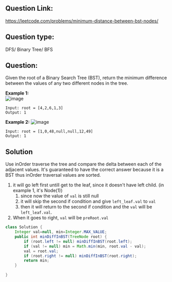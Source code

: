 ## Question Link:
https://leetcode.com/problems/minimum-distance-between-bst-nodes/

## Question type: 
DFS/ Binary Tree/ BFS
## Question:
Given the root of a Binary Search Tree (BST), return the minimum difference between the values of any two different nodes in the tree.

**Example 1:**  
![image](https://user-images.githubusercontent.com/59671980/128949975-a7a844ec-f48b-4e3b-b5a6-6f52d1e8c660.png)

```
Input: root = [4,2,6,1,3]
Output: 1
```
**Example 2:**
![image](https://user-images.githubusercontent.com/59671980/128949988-b10ff72f-13b8-44a7-89ee-7decf11b3e30.png)

```
Input: root = [1,0,48,null,null,12,49]
Output: 1
```

## Solution
Use inOrder traverse the tree and compare the delta between each of the adjacent values. 
It's guaranteed to have the correct answer because it is a BST thus inOrder traversal values are sorted.
1. it will go left first untill get to the leaf, since it doesn't have left child. (in example 1, it's Node(1))
    1)  since now the value of `val` is still null 
    2)  it will skip the second if condition and give `left_leaf.val` to `val`
    3)  then it will return to the second if condition and the `val` will be `left_leaf.val`. 
2. When it goes to right, `val` will be `preRoot.val`

```java
class Solution {
    Integer val=null, min=Integer.MAX_VALUE;
    public int minDiffInBST(TreeNode root) {
        if (root.left != null) minDiffInBST(root.left);
        if (val != null) min = Math.min(min, root.val - val);
        val = root.val;
        if (root.right != null) minDiffInBST(root.right);
        return min;
    }
    
}
```
